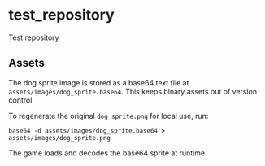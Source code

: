 # test_repository
Test repository

## Assets
The dog sprite image is stored as a base64 text file at `assets/images/dog_sprite.base64`. This keeps binary assets out of version control.

To regenerate the original `dog_sprite.png` for local use, run:

```
base64 -d assets/images/dog_sprite.base64 > assets/images/dog_sprite.png
```

The game loads and decodes the base64 sprite at runtime.
